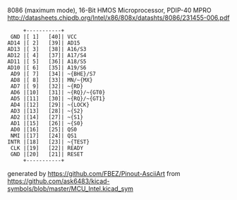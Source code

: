 8086 (maximum mode), 16-Bit HMOS Microprocessor, PDIP-40
MPRO
http://datasheets.chipdb.org/Intel/x86/808x/datashts/8086/231455-006.pdf


	     +-----------+
	 GND |[ 1]   [40]| VCC
	AD14 |[ 2]   [39]| AD15
	AD13 |[ 3]   [38]| A16/S3
	AD12 |[ 4]   [37]| A17/S4
	AD11 |[ 5]   [36]| A18/S5
	AD10 |[ 6]   [35]| A19/S6
	 AD9 |[ 7]   [34]| ~{BHE}/S7
	 AD8 |[ 8]   [33]| MN/~{MX}
	 AD7 |[ 9]   [32]| ~{RD}
	 AD6 |[10]   [31]| ~{RQ}/~{GT0}
	 AD5 |[11]   [30]| ~{RQ}/~{GT1}
	 AD4 |[12]   [29]| ~{LOCK}
	 AD3 |[13]   [28]| ~{S2}
	 AD2 |[14]   [27]| ~{S1}
	 AD1 |[15]   [26]| ~{S0}
	 AD0 |[16]   [25]| QS0
	 NMI |[17]   [24]| QS1
	INTR |[18]   [23]| ~{TEST}
	 CLK |[19]   [22]| READY
	 GND |[20]   [21]| RESET
	     +-----------+


generated by https://github.com/FBEZ/Pinout-AsciiArt from https://github.com/ask6483/kicad-symbols/blob/master/MCU_Intel.kicad_sym